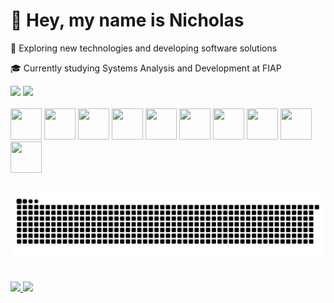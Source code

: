 # 👋 Hey, my name is Nicholas

💜 Exploring new technologies and developing software solutions

🎓 Currently studying Systems Analysis and Development at FIAP

<div>
  <img height="180em" src="https://github-readme-stats.vercel.app/api?username=nichol6s&theme=tokyonight&show_icons=true" />
  <img height="180em" src="https://github-readme-stats.vercel.app/api/top-langs/?username=nichol6s&hide=html&layout=compact&theme=tokyonight" />
</div>

<br>

<div>
  <img height="50" width="50" src="https://cdn.jsdelivr.net/gh/devicons/devicon/icons/react/react-original.svg" />
  <img height="50" width="50" src="https://cdn.jsdelivr.net/gh/devicons/devicon/icons/nodejs/nodejs-original.svg" />
  <img height="50" width="50" src="https://cdn.jsdelivr.net/gh/devicons/devicon@latest/icons/tailwindcss/tailwindcss-original.svg" />          
  <img height="50" width="50" src="https://cdn.jsdelivr.net/gh/devicons/devicon/icons/javascript/javascript-original.svg" />
  <img height="50" width="50" src="https://cdn.jsdelivr.net/gh/devicons/devicon/icons/html5/html5-original.svg" />
  <img height="50" width="50" src="https://cdn.jsdelivr.net/gh/devicons/devicon/icons/css3/css3-original.svg" />
  <img height="50" width="50" src="https://cdn.jsdelivr.net/gh/devicons/devicon/icons/python/python-original.svg" />
  <img height="50" width="50" src="https://cdn.jsdelivr.net/gh/devicons/devicon/icons/java/java-original.svg" />
  <img height="50" width="50" src="https://cdn.jsdelivr.net/gh/devicons/devicon/icons/mysql/mysql-original.svg" />
  <img height="50" width="50" src="https://cdn.jsdelivr.net/gh/devicons/devicon/icons/jupyter/jupyter-original.svg" />        
</div>

##

<picture>
  <source media="(prefers-color-scheme: dark)" srcset="https://raw.githubusercontent.com/nichol6s/nichol6s/output/github-contribution-grid-snake-dark.svg">
  <source media="(prefers-color-scheme: light)" srcset="https://raw.githubusercontent.com/nichol6s/nichol6s/output/github-contribution-grid-snake.svg">
  <img alt="github contribution grid snake animation" src="https://raw.githubusercontent.com/nichol6s/nichol6s/output/github-contribution-grid-snake.svg">
</picture>

##

<div>
  <a href="https://www.linkedin.com/in/nichol6s/" target="_blank">
    <img src="https://img.shields.io/badge/LinkedIn-0077B5?style=for-the-badge&logo=linkedin&logoColor=white&link=linkedin.com/in/nichol6s"/>
  </a>
  
  <a href="mailto:nicholas.santosp@gmail.com">
  <img src="https://img.shields.io/badge/Gmail-D14836?style=for-the-badge&logo=gmail&logoColor=white&link=mailto:nicholas.santosp@gmail.com"/>
  </a>
</div>
